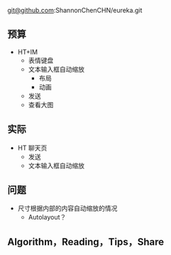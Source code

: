 
git@github.com:ShannonChenCHN/eureka.git


## 预算

- HT+IM
  - 表情键盘
  - 文本输入框自动缩放
    - 布局
    - 动画
  - 发送
  - 查看大图

## 实际

- HT 聊天页
  - 发送
  - 文本输入框自动缩放


## 问题

- 尺寸根据内部的内容自动缩放的情况
  - Autolayout？


## Algorithm，Reading，Tips，Share